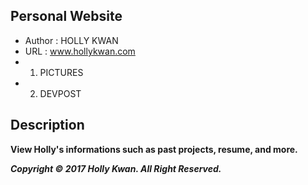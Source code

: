 ## Personal Website ##
* Author : HOLLY KWAN
* URL : www.hollykwan.com
 * 1. PICTURES
 * 2. DEVPOST                 
                  
## Description ##
__View Holly's informations such as past projects, resume, and more.__

___Copyright © 2017 Holly Kwan. All Right Reserved.___
